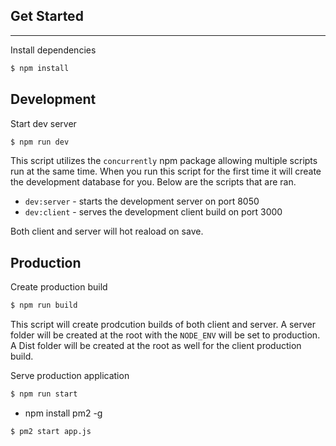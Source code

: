 ## Get Started

---

Install dependencies

```bash
$ npm install
```

## Development

Start dev server

```bash
$ npm run dev
```

This script utilizes the `concurrently` npm package allowing multiple scripts run at the same time. When you run this script for the first time it will create the development database for you. Below are the scripts that are ran.

- `dev:server` - starts the development server on port 8050
- `dev:client` - serves the development client build on port 3000

Both client and server will hot reaload on save.

## Production

Create production build

```bash
$ npm run build
```

This script will create prodcution builds of both client and server.
A server folder will be created at the root with the `NODE_ENV` will be set to production. A Dist folder will be created at the root as well for the client production build.

Serve production application

```bash
$ npm run start
```

- npm install pm2 -g

```bash
$ pm2 start app.js
```
